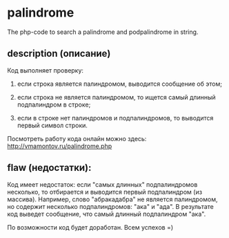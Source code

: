 # palindrome
The php-code to search a palindrome and podpalindrome in string.

## description (описание)
Код выполняет проверку: 

1) если строка является палиндромом, выводится сообщение об этом;

2) если строка не является палиндромом, то ищется самый длинный подпалиндром в строке;

3) если в строке нет палиндромов и подпалиндромов, то выводится первый символ строки.

Посмотреть работу кода онлайн можно здесь: http://vmamontov.ru/palindrome.php

## flaw (недостатки):
Код имеет недостаток: если "самых длинных" подпалиндромов несколько, то отбирается и выводится первый подпалиндром (из массива).
Например, слово "абракадабра" не является палиндромом, но содержит несколько подпалиндромов: "ака" и "ада". 
В результате код выведет сообщение, что самый длинный подпалиндром "ака".

По возможности код будет доработан.
Всем успехов =)
